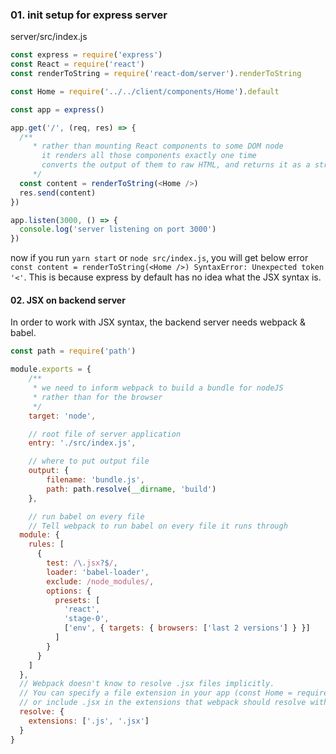 ### 01. init setup for express server

server/src/index.js

```js
const express = require('express')
const React = require('react')
const renderToString = require('react-dom/server').renderToString

const Home = require('../../client/components/Home').default

const app = express()

app.get('/', (req, res) => {
  /**
     * rather than mounting React components to some DOM node
       it renders all those components exactly one time
       converts the output of them to raw HTML, and returns it as a string
     */
  const content = renderToString(<Home />)
  res.send(content)
})

app.listen(3000, () => {
  console.log('server listening on port 3000')
})
```

now if you run `yarn start` or `node src/index.js`, you will get below error `const content = renderToString(<Home />) SyntaxError: Unexpected token '<'`. This is because express by default has no idea what the JSX syntax is.

#### 02. JSX on backend server

In order to work with JSX syntax, the backend server needs webpack & babel.


```js
const path = require('path')

module.exports = {
    /**
     * we need to inform webpack to build a bundle for nodeJS
     * rather than for the browser
     */
    target: 'node',

    // root file of server application
    entry: './src/index.js',

    // where to put output file
    output: {
        filename: 'bundle.js',
        path: path.resolve(__dirname, 'build')
    },

    // run babel on every file
    // Tell webpack to run babel on every file it runs through
  module: {
    rules: [
      {
        test: /\.jsx?$/,
        loader: 'babel-loader',
        exclude: /node_modules/,
        options: {
          presets: [
            'react',
            'stage-0',
            ['env', { targets: { browsers: ['last 2 versions'] } }]
          ]
        }
      }
    ]
  },
  // Webpack doesn't know to resolve .jsx files implicitly.
  // You can specify a file extension in your app (const Home = require('./client/components/Home.jsx').default).
  // or include .jsx in the extensions that webpack should resolve without explicit declaration
  resolve: {
    extensions: ['.js', '.jsx']
  }
}
```
